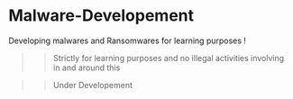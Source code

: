 # Malware-Developement
Developing malwares and Ransomwares for learning purposes !

>> Strictly for learning purposes and no illegal activities involving in and around this

>> Under Developement
